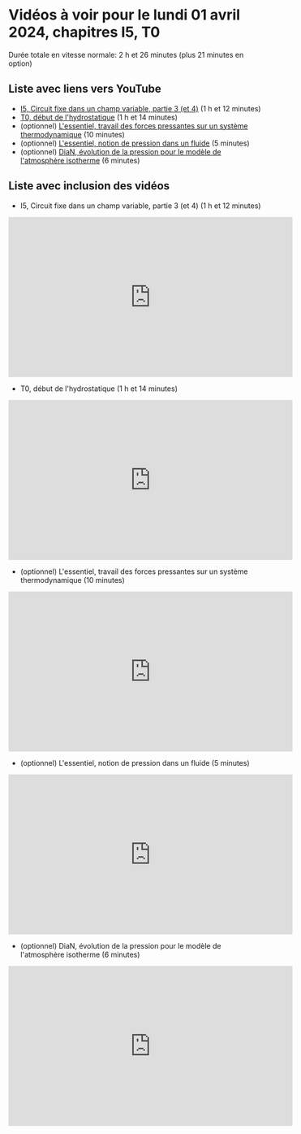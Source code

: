 
# Vidéos à voir pour le lundi 01 avril 2024, chapitres I5, T0

Durée totale en vitesse normale: 2 h et 26 minutes (plus 21 minutes en option)

## Liste avec liens vers YouTube

*  [I5, Circuit fixe dans un champ variable, partie 3 (et 4)](https://youtu.be/nNH3RYRSbDE) (1 h et 12 minutes)
*  [T0, début de l'hydrostatique](https://youtu.be/6SsroJWV3VM) (1 h et 14 minutes)
* (optionnel) [L'essentiel, travail des forces pressantes sur un système thermodynamique](https://youtu.be/b9aoSWqzHP0) (10 minutes)
* (optionnel) [L'essentiel, notion de pression dans un fluide](https://youtu.be/4bo11_9oYXA) (5 minutes)
* (optionnel) [DiaN, évolution de la pression pour le modèle de l'atmosphère isotherme](https://youtu.be/KbHYb5W-cVw) (6 minutes)

## Liste avec inclusion des vidéos

*  I5, Circuit fixe dans un champ variable, partie 3 (et 4) (1 h et 12 minutes)

 <div style="text-align:center">
<iframe width="560" height="315" src="https://www.youtube.com/embed/nNH3RYRSbDE" title="YouTube video player" frameborder="0" allow="accelerometer; autoplay; clipboard-write; encrypted-media; gyroscope; picture-in-picture" allowfullscreen></iframe>
</div>
 

*  T0, début de l'hydrostatique (1 h et 14 minutes)

 <div style="text-align:center">
<iframe width="560" height="315" src="https://www.youtube.com/embed/6SsroJWV3VM" title="YouTube video player" frameborder="0" allow="accelerometer; autoplay; clipboard-write; encrypted-media; gyroscope; picture-in-picture" allowfullscreen></iframe>
</div>
 

* (optionnel) L'essentiel, travail des forces pressantes sur un système thermodynamique (10 minutes)

 <div style="text-align:center">
<iframe width="560" height="315" src="https://www.youtube.com/embed/b9aoSWqzHP0" title="YouTube video player" frameborder="0" allow="accelerometer; autoplay; clipboard-write; encrypted-media; gyroscope; picture-in-picture" allowfullscreen></iframe>
</div>
 

* (optionnel) L'essentiel, notion de pression dans un fluide (5 minutes)

 <div style="text-align:center">
<iframe width="560" height="315" src="https://www.youtube.com/embed/4bo11_9oYXA" title="YouTube video player" frameborder="0" allow="accelerometer; autoplay; clipboard-write; encrypted-media; gyroscope; picture-in-picture" allowfullscreen></iframe>
</div>
 

* (optionnel) DiaN, évolution de la pression pour le modèle de l'atmosphère isotherme (6 minutes)

 <div style="text-align:center">
<iframe width="560" height="315" src="https://www.youtube.com/embed/KbHYb5W-cVw" title="YouTube video player" frameborder="0" allow="accelerometer; autoplay; clipboard-write; encrypted-media; gyroscope; picture-in-picture" allowfullscreen></iframe>
</div>
 

